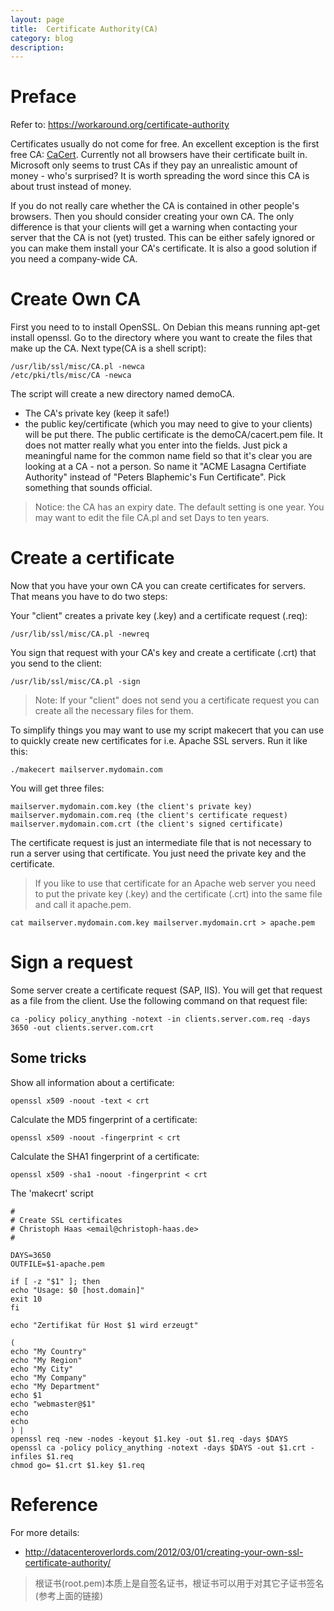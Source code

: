 ```yaml
---
layout: page
title:	Certificate Authority(CA)
category: blog
description: 
---
```

# Preface
Refer to:
https://workaround.org/certificate-authority

Certificates usually do not come for free. An excellent exception is the first free CA: [CaCert](http://www.cacert.org/).
Currently not all browsers have their certificate built in. Microsoft only seems to trust CAs if they pay an unrealistic amount of money - who's surprised? It is worth spreading the word since this CA is about trust instead of money.

If you do not really care whether the CA is contained in other people's browsers. Then you should consider creating your own CA. 
The only difference is that your clients will get a warning when contacting your server that the CA is not (yet) trusted. This can be either safely ignored or you can make them install your CA's certificate. It is also a good solution if you need a company-wide CA.

# Create Own CA
First you need to to install OpenSSL. On Debian this means running apt-get install openssl. Go to the directory where you want to create the files that make up the CA. Next type(CA is a shell script): 

	/usr/lib/ssl/misc/CA.pl -newca
	/etc/pki/tls/misc/CA -newca

The script will create a new directory named demoCA. 
- The CA's private key (keep it safe!) 
- the public key/certificate (which you may need to give to your clients) will be put there.
The public certificate is the demoCA/cacert.pem file. It does not matter really what you enter into the fields. Just pick a meaningful name for the common name field so that it's clear you are looking at a CA - not a person. So name it "ACME Lasagna Certifiate Authority" instead of "Peters Blaphemic's Fun Certificate". Pick something that sounds official.

> Notice: the CA has an expiry date. The default setting is one year. You may want to edit the file CA.pl and set Days to ten years.

# Create a certificate
Now that you have your own CA you can create certificates for servers. That means you have to do two steps:

Your "client" creates a private key (.key) and a certificate request (.req):

	/usr/lib/ssl/misc/CA.pl -newreq

You sign that request with your CA's key and create a certificate (.crt) that you send to the client:

	/usr/lib/ssl/misc/CA.pl -sign

> Note: If your "client" does not send you a certificate request you can create all the necessary files for them.

To simplify things you may want to use my script makecert that you can use to quickly create new certificates for i.e. Apache SSL servers. Run it like this:

	./makecert mailserver.mydomain.com

You will get three files:

	mailserver.mydomain.com.key (the client's private key)
	mailserver.mydomain.com.req (the client's certificate request)
	mailserver.mydomain.com.crt (the client's signed certificate)

The certificate request is just an intermediate file that is not necessary to run a server using that certificate. You just need the private key and the certificate.

> If you like to use that certificate for an Apache web server you need to put the private key (.key) and the certificate (.crt) into the same file and call it apache.pem.

	cat mailserver.mydomain.com.key mailserver.mydomain.crt > apache.pem

# Sign a request
Some server create a certificate request (SAP, IIS). You will get that request as a file from the client. Use the following command on that request file:

	ca -policy policy_anything -notext -in clients.server.com.req -days 3650 -out clients.server.com.crt

## Some tricks
Show all information about a certificate:

	openssl x509 -noout -text < crt

Calculate the MD5 fingerprint of a certificate:

	openssl x509 -noout -fingerprint < crt

Calculate the SHA1 fingerprint of a certificate:

	openssl x509 -sha1 -noout -fingerprint < crt

The 'makecrt' script

	#
	# Create SSL certificates
	# Christoph Haas <email@christoph-haas.de>
	#
	
	DAYS=3650
	OUTFILE=$1-apache.pem
	
	if [ -z "$1" ]; then
	echo "Usage: $0 [host.domain]"
	exit 10
	fi
	
	echo "Zertifikat für Host $1 wird erzeugt"
	
	(
	echo "My Country"
	echo "My Region"
	echo "My City"
	echo "My Company"
	echo "My Department"
	echo $1
	echo "webmaster@$1"
	echo
	echo
	) |
	openssl req -new -nodes -keyout $1.key -out $1.req -days $DAYS
	openssl ca -policy policy_anything -notext -days $DAYS -out $1.crt -infiles $1.req
	chmod go= $1.crt $1.key $1.req

# Reference
For more details:

- http://datacenteroverlords.com/2012/03/01/creating-your-own-ssl-certificate-authority/

> 根证书(root.pem)本质上是自签名证书，根证书可以用于对其它子证书签名(参考上面的链接)
